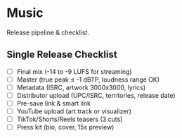 # Music

Release pipeline & checklist.

## Single Release Checklist
- [ ] Final mix (-14 to -9 LUFS for streaming)
- [ ] Master (true peak ≤ -1 dBTP, loudness range OK)
- [ ] Metadata (ISRC, artwork 3000x3000, lyrics)
- [ ] Distributor upload (UPC/ISRC, territories, release date)
- [ ] Pre-save link & smart link
- [ ] YouTube upload (art track or visualizer)
- [ ] TikTok/Shorts/Reels teasers (3 cuts)
- [ ] Press kit (bio, cover, 15s preview)
